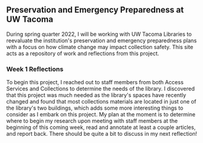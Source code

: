 ## Preservation and Emergency Preparedness at UW Tacoma

During spring quarter 2022, I will be working with UW Tacoma Libraries to reevaluate the institution's preservation and emergency preparedness plans with a focus on how climate change may impact collection safety. This site acts as a repository of work and reflections from this project.

### Week 1 Reflections

To begin this project, I reached out to staff members from both Access Services and Collections to determine the needs of the library. I discovered that this project was much needed as the library's spaces have recently changed and found that most collections materials are located in just one of the library's two buildings, which adds some more interesting things to consider as I embark on this project. My plan at the moment is to determine where to begin my research upon meeting with staff members at the beginning of this coming week, read and annotate at least a couple articles, and report back. There should be quite a bit to discuss in my next reflection!
